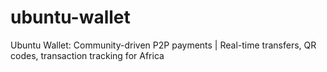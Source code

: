 # ubuntu-wallet
Ubuntu Wallet: Community-driven P2P payments | Real-time transfers, QR codes, transaction tracking for Africa
